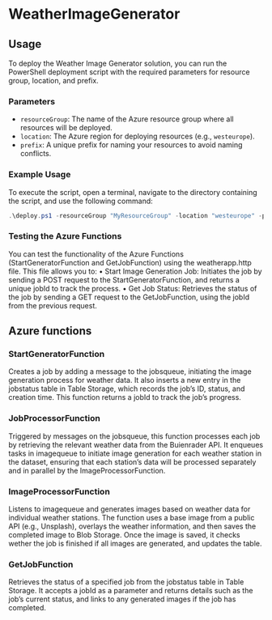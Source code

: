 # WeatherImageGenerator

## Usage

To deploy the Weather Image Generator solution, you can run the PowerShell deployment script with the required parameters for resource group, location, and prefix.

### Parameters

- `resourceGroup`: The name of the Azure resource group where all resources will be deployed.
- `location`: The Azure region for deploying resources (e.g., `westeurope`).
- `prefix`: A unique prefix for naming your resources to avoid naming conflicts.

### Example Usage

To execute the script, open a terminal, navigate to the directory containing the script, and use the following command:

```powershell
.\deploy.ps1 -resourceGroup "MyResourceGroup" -location "westeurope" -prefix "weatherapp"
```

### Testing the Azure Functions

You can test the functionality of the Azure Functions (StartGeneratorFunction and GetJobFunction) using the weatherapp.http file. This file allows you to:
• Start Image Generation Job: Initiates the job by sending a POST request to the StartGeneratorFunction, and returns a unique jobId to track the process.
• Get Job Status: Retrieves the status of the job by sending a GET request to the GetJobFunction, using the jobId from the previous request.

## Azure functions

### StartGeneratorFunction

Creates a job by adding a message to the jobsqueue, initiating the image generation process for weather data. It also inserts a new entry in the jobstatus table in Table Storage, which records the job’s ID, status, and creation time. This function returns a jobId to track the job’s progress.

### JobProcessorFunction

Triggered by messages on the jobsqueue, this function processes each job by retrieving the relevant weather data from the Buienrader API. It enqueues tasks in imagequeue to initiate image generation for each weather station in the dataset, ensuring that each station’s data will be processed separately and in parallel by the ImageProcessorFunction.

### ImageProcessorFunction

Listens to imagequeue and generates images based on weather data for individual weather stations. The function uses a base image from a public API (e.g., Unsplash), overlays the weather information, and then saves the completed image to Blob Storage. Once the image is saved, it checks wether the job is finished if all images are generated, and updates the table.

### GetJobFunction

Retrieves the status of a specified job from the jobstatus table in Table Storage. It accepts a jobId as a parameter and returns details such as the job’s current status, and links to any generated images if the job has completed.

```

```
